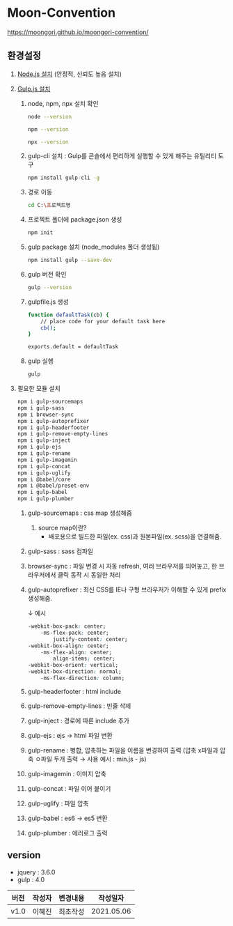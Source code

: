 # Moon-Convention

<a href="https://moongori.github.io/moongori-convention/" title="새창열림" target="_blank">https://moongori.github.io/moongori-convention/</a>


## 환경설정
1. [Node.js 설치](https://nodejs.org/ko/) (안정적, 신뢰도 높음 설치)
2. [Gulp.js 설치](https://gulpjs.com/docs/en/getting-started/quick-start)
	1. node, npm, npx 설치 확인

		```bash
		node --version

		npm --version

		npx --version
		```

	2. gulp-cli 설치 : Gulp를 콘솔에서 편리하게 실행할 수 있게 해주는 유틸리티 도구

		```bash
		npm install gulp-cli -g
		```

	3. 경로 이동

		```bash
		cd C:\프로젝트명
		```

	4. 프로젝트 폴더에 package.json 생성

		```bash
		npm init
		```

	5. gulp package 설치 (node_modules 폴더 생성됨)

		```bash
		npm install gulp --save-dev
		```

	6. gulp 버전 확인

		```bash
		gulp --version
		```

	7. gulpfile.js 생성

		```bash
		function defaultTask(cb) {
			// place code for your default task here
			cb();
		}

		exports.default = defaultTask
		```

	8. gulp 실행

		```bash
		gulp
		```
1. 필요한 모듈 설치

	```bash
	npm i gulp-sourcemaps
	npm i gulp-sass
	npm i browser-sync
	npm i gulp-autoprefixer
	npm i gulp-headerfooter
	npm i gulp-remove-empty-lines
	npm i gulp-inject
	npm i gulp-ejs
	npm i gulp-rename
	npm i gulp-imagemin
	npm i gulp-concat
	npm i gulp-uglify
	npm i @babel/core
	npm i @babel/preset-env
	npm i gulp-babel
	npm i gulp-plumber
	```

	1. gulp-sourcemaps : css map 생성해줌
		1. source map이란?
			- 배포용으로 빌드한 파일(ex. css)과 원본파일(ex. scss)을 연결해줌.
	2. gulp-sass : sass 컴파일
	3. browser-sync : 파일 변경 시 자동 refresh, 여러 브라우저를 띄어놓고, 한 브라우저에서 클릭 동작 시 동일한 처리
	4. gulp-autoprefixer : 최신 CSS를 IE나 구형 브라우저가 이해할 수 있게 prefix 생성해줌.

		↓ 예시

		```css
		-webkit-box-pack: center;
			-ms-flex-pack: center;
				justify-content: center;
		-webkit-box-align: center;
			-ms-flex-align: center;
				align-items: center;
		-webkit-box-orient: vertical;
		-webkit-box-direction: normal;
			-ms-flex-direction: column;
		```

	5. gulp-headerfooter : html include
	6. gulp-remove-empty-lines : 빈줄 삭제
	7. gulp-inject : 경로에 따른 include 추가
	8. gulp-ejs : ejs → html 파일 변환
	9. gulp-rename : 병합, 압축하는 파일을 이름을 변경하여 출력 (압축 x파일과 압축 ㅇ파일 두개 출력 → 사용 예시 : min.js - js)
	10. gulp-imagemin : 이미지 압축
	11. gulp-concat : 파일 이어 붙이기
	12. gulp-uglify : 파일 압축
	13. gulp-babel : es6 → es5 변환
	14. gulp-plumber : 에러로그 출력

## version
<ul>
  <li>jquery : 3.6.0</li>
  <li>gulp : 4.0</li>
</ul>
<table>
  <thead>
    <tr>
      <th>버전</th>
      <th>작성자</th>
      <th>변경내용</th>
      <th>작성일자</th>
    </tr>
  </thead>
  <tbody>
    <tr>
      <td>v1.0</td>
      <td>이혜진</td>
      <td>최초작성</td>
      <td>2021.05.06</td>
    </tr>
  </tbody>
</table>
